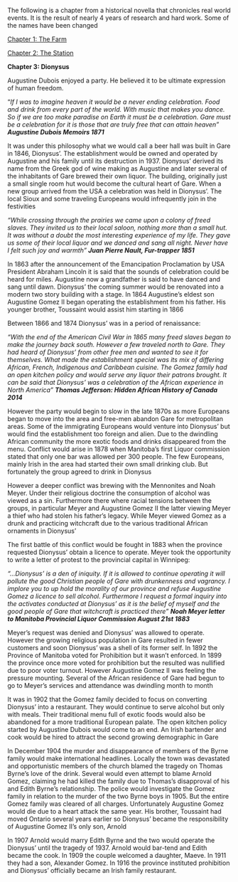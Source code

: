 The following is a chapter from a historical novella that chronicles real world events. It is the result of nearly 4 years of research and hard work. Some of the names have been changed

[Chapter 1: The Farm](https://www.reddit.com/r/nosleep/comments/16sze74/fiddler_on_the_mountain_part_1_1937/)

[Chapter 2: The Station](https://www.reddit.com/r/nosleep/comments/16txgsa/fiddler_of_the_mountain_part_2/)

**Chapter 3: Dionysus** 

 Augustine Dubois enjoyed a party. He believed it to be ultimate expression of human freedom. 

“*If I was to imagine heaven it would be a never ending celebration. Food and drink from every part of the world. With music that makes you dance. So if we are too make paradise on Earth it must be a celebration. Gare must be a celebration for it is those that are truly free that can attain heaven”* ***Augustine Dubois Memoirs 1871***

It was under this philosophy what we would call a beer hall was built in Gare in 1846, Dionysus’. The establishment would be owned and operated by Augustine and his family until its destruction in 1937. Dionysus’ derived its name from the Greek god of wine making as Augustine and later several of the inhabitants of Gare brewed their own liquor. The building, originally just a small single room hut would become the cultural heart of Gare. When a new group arrived from the USA a celebration was held in Dionysus’. The local Sioux and some traveling Europeans would infrequently join in the festivities

*“While crossing through the* *prairies we came upon a colony of freed slaves. They invited us to their local saloon, nothing more than a small hut. It was without a doubt the most interesting experience of my life. They gave us some of their local liquor and we danced and sang all night. Never have I felt such joy and warmth”* ***Juan Pierre Nault, Fur-trapper 1851*** 

In 1863 after the announcement of the Emancipation Proclamation by USA President Abraham Lincoln it is said that the sounds of celebration could be heard for miles. Augustine now a grandfather is said to have danced and sang until dawn. Dionysus’ the coming summer would be renovated into a modern two story building with a stage. In 1864 Augustine’s eldest son Augustine Gomez II began operating the establishment from his father. His younger brother, Toussaint would assist him starting in 1866

Between 1866 and 1874 Dionysus’ was in a period of renaissance: 

*“With the end of the American Civil War in 1865 many freed slaves began to make the journey back south. However a few traveled north to Gare. They had heard of Dionysus’ from other free men and wanted to see it for themselves. What made the establishment special was its mix of differing African, French, Indigenous and Caribbean cuisine. The Gomez family had an open kitchen policy and would serve any liquor their patrons brought. It can be said that Dionysus’ was a celebration of the African experience in North America”* ***Thomas Jefferson: Hidden African History of Canada 2014*** 

However the party would begin to slow in the late 1870s as more Europeans began to move into the area and free-men abandon Gare for metropolitan areas. Some of the immigrating Europeans would venture into Dionysus’ but would find the establishment too foreign and alien. Due to the dwindling African community the more exotic foods and drinks disappeared from the menu. Conflict would arise in 1878 when Manitoba’s first Liquor commission stated that only one bar was allowed per 300 people. The few Europeans, mainly Irish in the area had started their own small drinking club. But fortunately the group agreed to drink in Dionysus

However a deeper conflict was brewing with the Mennonites and Noah Meyer. Under their religious doctrine the consumption of alcohol was viewed as a sin. Furthermore there where racial tensions between the groups, in particular Meyer and Augustine Gomez II the latter viewing Meyer a thief who had stolen his father’s legacy. While Meyer viewed Gomez as a drunk and practicing witchcraft due to the various traditional African ornaments in Dionysus’

The first battle of this conflict would be fought in 1883 when the province requested Dionysus’ obtain a licence to operate. Meyer took the opportunity to write a letter of protest to the provincial capital in Winnipeg: 

*“…Dionysus’ is a den of iniquity. If it is allowed to continue operating it will pollute the good Christian people of Gare with drunkenness and vagrancy. I implore you to up hold the morality of our province and refuse Augustine Gomez a licence to sell alcohol. Furthermore I request a formal inquiry into the activates conducted at Dionysus’ as it is the belief of myself and the good people of Gare that witchcraft is practiced there”* ***Noah Meyer letter to Manitoba Provincial Liquor Commission August 21st 1883***

Meyer’s request was denied and Dionysus’ was allowed to operate. However the growing religious population in Gare resulted in fewer customers and soon Dionysus’ was a shell of its former self. In 1892 the Province of Manitoba voted for Prohibition but it wasn’t enforced. In 1899 the province once more voted for prohibition but the resulted was nullified due to poor voter turnout. However Augustine Gomez II was feeling the pressure mounting. Several of the African residence of Gare had begun to go to Meyer’s services and attendance was dwindling month to month

It was in 1902 that the Gomez family decided to focus on converting Dionysus’ into a restaurant. They would continue to serve alcohol but only with meals. Their traditional menu full of exotic foods would also be abandoned for a more traditional European palate. The open kitchen policy started by Augustine Dubois would come to an end. An Irish bartender and cook would be hired to attract the second growing demographic in Gare

In December 1904 the murder and disappearance of members of the Byrne family would make international headlines. Locally the town was devastated and opportunistic members of the church blamed the tragedy on Thomas Byrne’s love of the drink. Several would even attempt to blame Arnold Gomez, claiming he had killed the family due to Thomas’s disapproval of his and Edith Byrne’s relationship. The police would investigate the Gomez family in relation to the murder of the two Byrne boys in 1905. But the entire Gomez family was cleared of all charges. Unfortunately Augustine Gomez would die due to a heart attack the same year. His brother, Toussaint had moved Ontario several years earlier so Dionysus’ became the responsibility of Augustine Gomez II’s only son, Arnold

In 1907 Arnold would marry Edith Byrne and the two would operate the Dionysus’ until the tragedy of 1937. Arnold would bar-tend and Edith became the cook. In 1909 the couple welcomed a daughter, Maeve. In 1911 they had a son, Alexander Gomez. In 1916 the province instituted prohibition and Dionysus’ officially became an Irish family restaurant. 